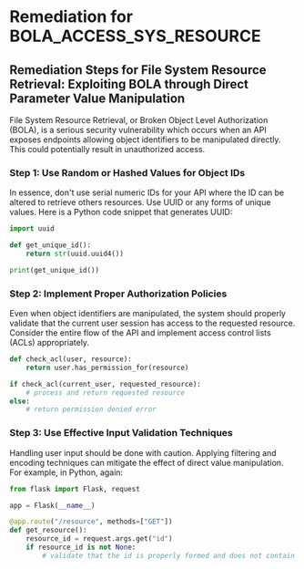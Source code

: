 # Remediation for BOLA_ACCESS_SYS_RESOURCE

## Remediation Steps for File System Resource Retrieval: Exploiting BOLA through Direct Parameter Value Manipulation
File System Resource Retrieval, or Broken Object Level Authorization (BOLA), is a serious security vulnerability which occurs when an API exposes endpoints allowing object identifiers to be manipulated directly. This could potentially result in unauthorized access.

### Step 1: Use Random or Hashed Values for Object IDs

In essence, don't use serial numeric IDs for your API where the ID can be altered to retrieve others resources. Use UUID or any forms of unique values. Here is a Python code snippet that generates UUID:

```python
import uuid

def get_unique_id():
    return str(uuid.uuid4())

print(get_unique_id())
```

### Step 2: Implement Proper Authorization Policies

Even when object identifiers are manipulated, the system should properly validate that the current user session has access to the requested resource. Consider the entire flow of the API and implement access control lists (ACLs) appropriately.

```python
def check_acl(user, resource):
    return user.has_permission_for(resource)

if check_acl(current_user, requested_resource):
    # process and return requested resource
else:
    # return permission denied error
```

### Step 3: Use Effective Input Validation Techniques

Handling user input should be done with caution. Applying filtering and encoding techniques can mitigate the effect of direct value manipulation. For example, in Python, again:

```python
from flask import Flask, request

app = Flask(__name__)

@app.route("/resource", methods=["GET"])
def get_resource():
    resource_id = request.args.get("id")
    if resource_id is not None:
        # validate that the id is properly formed and does not contain illegal characters
```